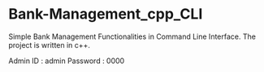 # Bank-Management_cpp_CLI

Simple Bank Management Functionalities in Command Line Interface.
The project is written in c++.

Admin ID : admin
Password : 0000
